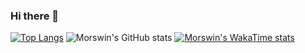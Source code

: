 ### Hi there 👋

<!--https://github.com/anuraghazra/github-readme-stats-->
[![Top Langs](https://github-readme-stats.vercel.app/api/top-langs/?username=Morswin&layout=pie&theme=tokyonight&langs_count=10)](https://github.com/anuraghazra/github-readme-stats)
![Morswin's GitHub stats](https://github-readme-stats.vercel.app/api?username=Morswin&show_icons=true&theme=tokyonight)
[![Morswin's WakaTime stats](https://github-readme-stats.vercel.app/api/wakatime?username=Morswin)](https://github.com/anuraghazra/github-readme-stats)
